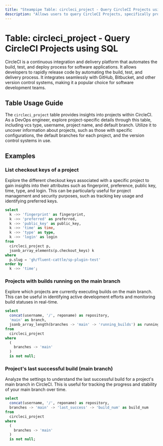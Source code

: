```yaml
---
title: "Steampipe Table: circleci_project - Query CircleCI Projects using SQL"
description: "Allows users to query CircleCI Projects, specifically project-level details and configurations, providing insights into project management and workflow orchestration."
---
```


# Table: circleci_project - Query CircleCI Projects using SQL

CircleCI is a continuous integration and delivery platform that automates the build, test, and deploy process for software applications. It allows developers to rapidly release code by automating the build, test, and delivery process. It integrates seamlessly with GitHub, Bitbucket, and other version control systems, making it a popular choice for software development teams.

## Table Usage Guide

The `circleci_project` table provides insights into projects within CircleCI. As a DevOps engineer, explore project-specific details through this table, including vcs type, username, project name, and default branch. Utilize it to uncover information about projects, such as those with specific configurations, the default branches for each project, and the version control systems in use.

## Examples

### List checkout keys of a project
Explore the different checkout keys associated with a specific project to gain insights into their attributes such as fingerprint, preference, public key, time, type, and login. This can be particularly useful for project management and security purposes, such as tracking key usage and identifying preferred keys.

```sql
select
  k ->> 'fingerprint' as fingerprint,
  k ->> 'preferred' as preferred,
  k ->> 'public_key' as public_key,
  k ->> 'time' as time,
  k ->> 'type' as type,
  k ->> 'login' as login
from
  circleci_project p,
  jsonb_array_elements(p.checkout_keys) k
where
  p.slug = 'gh/fluent-cattle/sp-plugin-test'
order by
  k ->> 'time';
```

### Projects with builds running on the main branch
Explore which projects are currently executing builds on the main branch. This can be useful in identifying active development efforts and monitoring build statuses in real-time.

```sql
select
  concat(username, '/', reponame) as repository,
  'main' as branch,
  jsonb_array_length(branches -> 'main' -> 'running_builds') as running_builds
from
  circleci_project
where
  (
    branches -> 'main'
  )
  is not null;
```

### Project's last successful build (main branch)
Analyze the settings to understand the last successful build for a project's main branch in CircleCI. This is useful for tracking the progress and stability of your main branch over time.

```sql
select
  concat(username, '/', reponame) as repository,
  branches -> 'main' -> 'last_success' -> 'build_num' as build_num
from
  circleci_project
where
  (
    branches -> 'main'
  )
  is not null;
```
